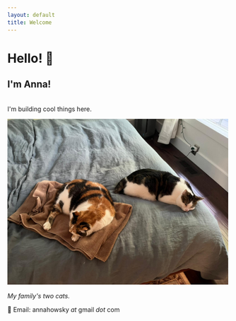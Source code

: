 ```yaml
---
layout: default
title: Welcome
---
```


# Hello! 👋
## I'm Anna!
\
I'm building cool things here.




<img src="assets/cat-photo" width="500">

*My family's two cats.*


📧 Email: annahowsky *at* gmail *dot* com